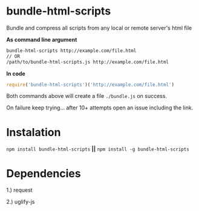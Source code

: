 # bundle-html-scripts

Bundle and compress all scripts from any local or remote server's html file

**As command line argument**
```bash
bundle-html-scripts http://example.com/file.html
// OR
/path/to/bundle-html-scripts.js http://example.com/file.html
```

**In code**
```javascript
require('bundle-html-scripts')('http://example.com/file.html')
```

Both commands above will create a file `./bundle.js` on success.

On failure keep trying... after 10+ attempts open an issue including the link.

# Instalation

`npm install bundle-html-scripts` **||** `npm install -g bundle-html-scripts`

# Dependencies

1.) request

2.) uglify-js
